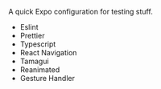 A quick Expo configuration for testing stuff.

- Eslint
- Prettier
- Typescript
- React Navigation
- Tamagui
- Reanimated
- Gesture Handler
